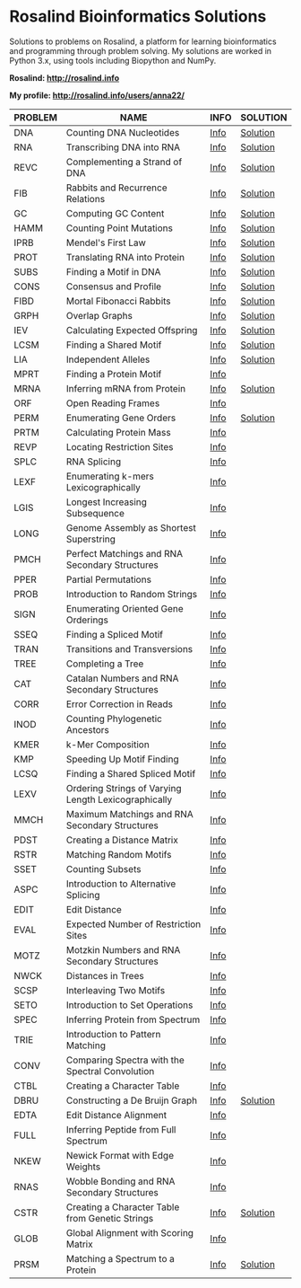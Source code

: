 # Rosalind Bioinformatics Solutions

Solutions to problems on Rosalind, a platform for learning bioinformatics and programming through problem solving. My solutions are worked in Python 3.x, using tools including Biopython and NumPy. 

**Rosalind: http://rosalind.info**

**My profile: http://rosalind.info/users/anna22/**

| PROBLEM | NAME                  | INFO     | SOLUTION |
| --------|-----------------------|----------|----------|
| DNA     | Counting DNA Nucleotides|[Info](http://rosalind.info/problems/dna/)|[Solution](https://github.com/agolikova/Rosalind-Bioinformatics-Solutions/blob/main/Code/DNA_Counting%20Nucleotides.py)|
| RNA     | Transcribing DNA into RNA|[Info](http://rosalind.info/problems/rna/)|[Solution](https://github.com/agolikova/Rosalind-Bioinformatics-Solutions/blob/main/Code/RNA_Transcribing%20DNA%20into%20RNA.py)|
| REVC    | Complementing a Strand of DNA|[Info](http://rosalind.info/problems/revc/)|[Solution](https://github.com/agolikova/Rosalind-Bioinformatics-Solutions/blob/main/Code/REVC_Complementing%20a%20Strand%20of%20DNA.py)|
| FIB     | Rabbits and Recurrence Relations|[Info](http://rosalind.info/problems/fib/)|[Solution](https://github.com/agolikova/Rosalind-Bioinformatics-Solutions/blob/main/Code/FIB_Rabbits%20and%20Recurrence%20Relations.py)|
| GC      | Computing GC Content|[Info](http://rosalind.info/problems/gc/)|[Solution](https://github.com/agolikova/Rosalind-Bioinformatics-Solutions/blob/main/Code/GC_Computing%20GC%20Content.py)|
| HAMM    | Counting Point Mutations|[Info](http://rosalind.info/problems/hamm/)|[Solution](https://github.com/agolikova/Rosalind-Bioinformatics-Solutions/blob/main/Code/HAMM_Counting%20point%20mutations.py)|
| IPRB    | Mendel's First Law|[Info](http://rosalind.info/problems/iprb/)|[Solution](https://github.com/agolikova/Rosalind-Bioinformatics-Solutions/blob/main/Code/IPRB_Mendel's%20first%20law.py)|
| PROT    | Translating RNA into Protein|[Info](http://rosalind.info/problems/prot/)|[Solution](https://github.com/agolikova/Rosalind-Bioinformatics-Solutions/blob/main/Code/PROT_Translating%20RNA%20into%20Protein.py)|
| SUBS    | Finding a Motif in DNA|[Info](http://rosalind.info/problems/subs/)|[Solution](https://github.com/agolikova/Rosalind-Bioinformatics-Solutions/blob/main/Code/SUBS_Finding%20a%20Motif%20in%20DNA.py)|
| CONS    | Consensus and Profile|[Info](http://rosalind.info/problems/cons/)|[Solution](https://github.com/agolikova/Rosalind-Bioinformatics-Solutions/blob/main/Code/CONS_Consensus%20and%20profile.py)|
| FIBD    | Mortal Fibonacci Rabbits|[Info](http://rosalind.info/problems/fibd/)|[Solution](https://github.com/agolikova/Rosalind-Bioinformatics-Solutions/blob/main/Code/FIBD_Mortal%20Fibonacci%20Rabbits.py)|
| GRPH    | Overlap Graphs|[Info](http://rosalind.info/problems/grph/)|[Solution](https://github.com/agolikova/Rosalind-Bioinformatics-Solutions/blob/main/Code/GRPH_Overlap%20graphs.py)|
| IEV     | Calculating Expected Offspring|[Info](http://rosalind.info/problems/iev/)|[Solution](https://github.com/agolikova/Rosalind-Bioinformatics-Solutions/blob/main/Code/IEV_Calculating%20expected%20offspring.py)|
| LCSM    | Finding a Shared Motif|[Info](http://rosalind.info/problems/lcsm/)|[Solution](https://github.com/agolikova/Rosalind-Bioinformatics-Solutions/blob/main/Code/LCSM_Finding%20a%20shared%20motif.py)|
| LIA     | Independent Alleles|[Info](http://rosalind.info/problems/lia/)|[Solution](https://github.com/agolikova/Rosalind-Bioinformatics-Solutions/blob/main/Code/LIA_Independent%20alleles.py)|
| MPRT    | Finding a Protein Motif|[Info](http://rosalind.info/problems/mprt/)|
| MRNA    | Inferring mRNA from Protein|[Info](http://rosalind.info/problems/mrna/)|[Solution](https://github.com/agolikova/Rosalind-Bioinformatics-Solutions/blob/main/Code/MRNA_Inferring%20mRNA%20from%20Protein.py)|
| ORF     | Open Reading Frames|[Info](http://rosalind.info/problems/orf/)|
| PERM    | Enumerating Gene Orders|[Info](http://rosalind.info/problems/perm/)|[Solution](https://github.com/agolikova/Rosalind-Bioinformatics-Solutions/blob/main/Code/PERM_Enumerating%20gene%20orders.py)|
| PRTM    | Calculating Protein Mass|[Info](http://rosalind.info/problems/prtm/)|
| REVP    | Locating Restriction Sites|[Info](http://rosalind.info/problems/revp/)|
| SPLC    | RNA Splicing|[Info](http://rosalind.info/problems/splc/)|
| LEXF    | Enumerating k-mers Lexicographically|[Info](http://rosalind.info/problems/lexf/)|
| LGIS    | Longest Increasing Subsequence|[Info](http://rosalind.info/problems/lgis/)|
| LONG    | Genome Assembly as Shortest Superstring|[Info](http://rosalind.info/problems/long/)|
| PMCH    | Perfect Matchings and RNA Secondary Structures|[Info](http://rosalind.info/problems/pmch/)|
| PPER    | Partial Permutations|[Info](http://rosalind.info/problems/pper/)|
| PROB    | Introduction to Random Strings|[Info](http://rosalind.info/problems/prob/)|
| SIGN    | Enumerating Oriented Gene Orderings|[Info](http://rosalind.info/problems/sign/)|
| SSEQ    | Finding a Spliced Motif|[Info](http://rosalind.info/problems/sseq/)|
| TRAN    | Transitions and Transversions|[Info](http://rosalind.info/problems/tran/)|
| TREE    | Completing a Tree|[Info](http://rosalind.info/problems/tree/)|
| CAT     | Catalan Numbers and RNA Secondary Structures|[Info](http://rosalind.info/problems/cat/)|
| CORR    | Error Correction in Reads|[Info](http://rosalind.info/problems/corr/)|
| INOD    | Counting Phylogenetic Ancestors|[Info](http://rosalind.info/problems/inod/)|
| KMER    | k-Mer Composition|[Info](http://rosalind.info/problems/kmer/)|
| KMP     | Speeding Up Motif Finding|[Info](http://rosalind.info/problems/kmp/)|
| LCSQ    | Finding a Shared Spliced Motif|[Info](http://rosalind.info/problems/lcsq/)|
| LEXV    | Ordering Strings of Varying Length Lexicographically|[Info](http://rosalind.info/problems/lexv/)|
| MMCH    | Maximum Matchings and RNA Secondary Structures|[Info](http://rosalind.info/problems/mmch/)|
| PDST    | Creating a Distance Matrix|[Info](http://rosalind.info/problems/pdst/)|
| RSTR    | Matching Random Motifs|[Info](http://rosalind.info/problems/rstr/)|
| SSET    | Counting Subsets|[Info](http://rosalind.info/problems/sset/)|
| ASPC    | Introduction to Alternative Splicing|[Info](http://rosalind.info/problems/aspc/)|
| EDIT    | Edit Distance|[Info](http://rosalind.info/problems/edit/)|
| EVAL    | Expected Number of Restriction Sites|[Info](http://rosalind.info/problems/eval/)|
| MOTZ    | Motzkin Numbers and RNA Secondary Structures|[Info](http://rosalind.info/problems/motz/)|
| NWCK    | Distances in Trees|[Info](http://rosalind.info/problems/nwck/)|
| SCSP    | Interleaving Two Motifs|[Info](http://rosalind.info/problems/scsp/)|
| SETO    | Introduction to Set Operations|[Info](http://rosalind.info/problems/seto/)|
| SPEC    | Inferring Protein from Spectrum|[Info](http://rosalind.info/problems/spec/)|
| TRIE    | Introduction to Pattern Matching|[Info](http://rosalind.info/problems/trie/)|
| CONV    | Comparing Spectra with the Spectral Convolution|[Info](http://rosalind.info/problems/conv/)|
| CTBL    | Creating a Character Table|[Info](http://rosalind.info/problems/ctbl/)|
| DBRU    | Constructing a De Bruijn Graph|[Info](http://rosalind.info/problems/dbru/)|[Solution](https://github.com/agolikova/Rosalind-Bioinformatics-Solutions/blob/main/Code/DBRU_Constructing%20a%20De%20Bruijn%20Graph.py)|
| EDTA    | Edit Distance Alignment|[Info](http://rosalind.info/problems/edta/)|
| FULL    | Inferring Peptide from Full Spectrum|[Info](http://rosalind.info/problems/full/)|
| NKEW    | Newick Format with Edge Weights|[Info](http://rosalind.info/problems/nkew/)|
| RNAS    | Wobble Bonding and RNA Secondary Structures|[Info](http://rosalind.info/problems/rnas/)|
| CSTR    | Creating a Character Table from Genetic Strings|[Info](http://rosalind.info/problems/cstr/)|[Solution](https://github.com/agolikova/Rosalind-Bioinformatics-Solutions/blob/main/Code/CSTR_Creating%20a%20Character%20Table%20from%20Genetic%20Strings.py)|
| GLOB    | Global Alignment with Scoring Matrix|[Info](http://rosalind.info/problems/glob/)|
| PRSM    | Matching a Spectrum to a Protein|[Info](http://rosalind.info/problems/prsm/)|[Solution](https://github.com/agolikova/Rosalind-Bioinformatics-Solutions/blob/main/Code/PRSM_Matching%20a%20Spectrum%20to%20a%20Protein.py)|
